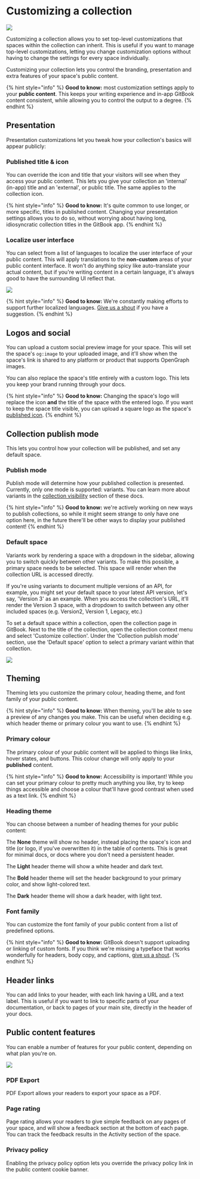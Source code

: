 # Customizing a collection

![](../.gitbook/assets/Customize.png)

Customizing a collection allows you to set top-level customizations that spaces within the collection can inherit. This is useful if you want to manage top-level customizations, letting you change customization options without having to change the settings for every space individually.

Customizing your collection lets you control the branding, presentation and extra features of your space's public content.

{% hint style="info" %}
**Good to know:** most customization settings apply to your **public content**. This keeps your writing experience and in-app GitBook content consistent, while allowing you to control the output to a degree.
{% endhint %}

## Presentation

Presentation customizations let you tweak how your collection's basics will appear publicly:

### Published title & icon

You can override the icon and title that your visitors will see when they access your public content. This lets you give your collection an 'internal' (in-app) title and an 'external', or public title. The same applies to the collection icon.

{% hint style="info" %}
**Good to know:** It's quite common to use longer, or more specific, titles in published content. Changing your presentation settings allows you to do so, without worrying about having long, idiosyncratic collection titles in the GitBook app.
{% endhint %}

### Localize user interface

You can select from a list of languages to localize the user interface of your public content. This will apply translations to the **non-custom** areas of your public content interface. It won't do anything spicy like auto-translate your actual content, but if you're writing content in a certain language, it's always good to have the surrounding UI reflect that.

![](../.gitbook/assets/Localize.png)

{% hint style="info" %}
**Good to know:** We're constantly making efforts to support further localized languages. [Give us a shout](https://www.gitbook.com/contact/contact-us) if you have a suggestion.
{% endhint %}

## Logos and social

You can upload a custom social preview image for your space. This will set the space's `og:image` to your uploaded image, and it'll show when the space's link is shared to any platform or product that supports OpenGraph images.

You can also replace the space's title entirely with a custom logo. This lets you keep your brand running through your docs.

{% hint style="info" %}
**Good to know:** Changing the space's logo will replace the icon **and** the title of the space with the entered logo. If you want to keep the space title visible, you can upload a square logo as the space's [published icon](customizing-a-collection.md#published-title-and-icon).
{% endhint %}

## Collection publish mode

This lets you control how your collection will be published, and set any default space.

### Publish mode

Publish mode will determine how your published collection is presented. Currently, only one mode is supported: variants. You can learn more about variants in the [collection visibility](collection-publishing.md#collections-as-variants) section of these docs.

{% hint style="info" %}
**Good to know:** we're actively working on new ways to publish collections, so while it might seem strange to only have one option here, in the future there'll be other ways to display your published content!
{% endhint %}

### Default space

Variants work by rendering a space with a dropdown in the sidebar, allowing you to switch quickly between other variants. To make this possible, a primary space needs to be selected. This space will render when the collection URL is accessed directly.

If you're using variants to document multiple versions of an API, for example, you might set your default space to your latest API version, let's say, 'Version 3' as an example. When you access the collection's URL, it'll render the Version 3 space, with a dropdown to switch between any other included spaces (e.g. Version2, Version 1, Legacy, etc.)

To set a default space within a collection, open the collection page in GitBook. Next to the title of the collection, open the collection context menu and select 'Customize collection'. Under the 'Collection publish mode' section, use the 'Default space' option to select a primary variant within that collection.

![](../.gitbook/assets/image.png)

## Theming

Theming lets you customize the primary colour, heading theme, and font family of your public content.

{% hint style="info" %}
**Good to know:** When theming, you'll be able to see a preview of any changes you make. This can be useful when deciding e.g. which header theme or primary colour you want to use.
{% endhint %}

### Primary colour

The primary colour of your public content will be applied to things like links, hover states, and buttons. This colour change will only apply to your **published** content.

{% hint style="info" %}
**Good to know:** Accessibility is important! While you can set your primary colour to pretty much anything you like, try to keep things accessible and choose a colour that'll have good contrast when used as a text link.
{% endhint %}

### Heading theme

You can choose between a number of heading themes for your public content:

The **None** theme will show no header, instead placing the space's icon and title (or logo, if you've overwritten it) in the table of contents. This is great for minimal docs, or docs where you don't need a persistent header.

The **Light** header theme will show a white header and dark text.

The **Bold** header theme will set the header background to your primary color, and show light-colored text.

The **Dark** header theme will show a dark header, with light text.

### Font family

You can customize the font family of your public content from a list of predefined options.

{% hint style="info" %}
**Good to know:** GitBook doesn't support uploading or linking of custom fonts. If you think we're missing a typeface that works wonderfully for headers, body copy, and captions, [give us a shout](https://www.gitbook.com/contact/contact-us).
{% endhint %}

## Header links

You can add links to your header, with each link having a URL and a text label. This is useful if you want to link to specific parts of your documentation, or back to pages of your main site, directly in the header of your docs.

## Public content features

You can enable a number of features for your public content, depending on what plan you're on.

![](<../.gitbook/assets/Privacy Policy.png>)

### PDF Export

PDF Export allows your readers to export your space as a PDF.

### Page rating

Page rating allows your readers to give simple feedback on any pages of your space, and will show a feedback section at the bottom of each page. You can track the feedback results in the Activity section of the space.

### Privacy policy

Enabling the privacy policy option lets you override the privacy policy link in the public content cookie banner.
